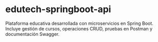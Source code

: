 # edutech-springboot-api
Plataforma educativa desarrollada con microservicios en Spring Boot. Incluye gestión de cursos, operaciones CRUD, pruebas en Postman y documentación Swagger.
